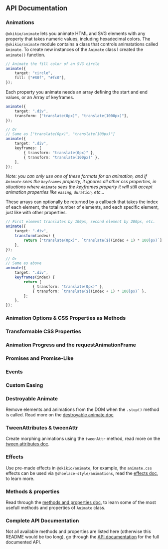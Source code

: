 
## API Documentation

### Animations

`@okikio/animate` lets you animate HTML and SVG elements with any property that takes numeric values, including hexadecimal colors.
The `@okikio/animate` module contains a class that controls animatations called `Animate`. To create new instances of the `Animate` class I created the `animate()` function.

```ts
// Animate the fill color of an SVG circle
animate({
    target: "circle",
    fill: ["#80f", "#fc0"],
});
```

Each property you animate needs an array defining the start and end values, or an Array of keyframes.

```ts
animate({
    target: ".div",
    transform: ["translate(0px)", "translate(1000px)"],
});

// Or
// Same as ["translate(0px)", "translate(100px)"]
animate({
    target: ".div",
    keyframes: [
        { transform: "translate(0px)" },
        { transform: "translate(100px)" },
    ],
});
```

*Note: you can only use one of these formats for an animation, and if `Animate` sees the `keyframes` property, it ignores all other css properties, in situations where `Animate` sees the keyframes property it will still accept animation properties like `easing`, `duration`, etc...*

These arrays can optionally be returned by a callback that takes the index of each element, the total number of elements, and each specific element, just like with other properties.

```ts
// First element translates by 100px, second element by 200px, etc.
animate({
    target: ".div",
    transform(index) {
        return ["translate(0px)", `translate(${(index + 1) * 100}px)`];
    },
});

// Or
// Same as above
animate({
    target: ".div",
    keyframes(index) {
        return [
            { transform: "translate(0px)" },
            { transform: `translate(${(index + 1) * 100}px)` },
        ];
    },
});
```

### Animation Options & CSS Properties as Methods

### Transformable CSS Properties


### Animation Progress and the requestAnimationFrame

### Promises and Promise-Like


### Events

### Custom Easing



### Destroyable Animate

Remove elements and animations from the DOM when the `.stop()` method is called. Read more on the [destroyable animate doc](./api/destroyable-animate.md)

### TweenAttributes & tweenAttr

Create morphing animations using the `tweenAttr` method, read more on the [tween attributes doc](./api/tween-attributes.md).

### Effects

Use pre-made effects in `@okikio/animate`, for example, the `animate.css` effects can be used via `@shoelace-style/animations`, read the [effects doc](./api/effects.md), to learn more.

### Methods & properties

Read through the [methods and properties doc](./api/methods-and-properties.md), to learn some of the most usefull methods and properties of `Animate` class.

### Complete API Documentation

Not all available methods and properties are listed here (otherwise this README would be too long), go through the [API documentation](https://okikio.github.io/native/api/modules/_okikio_animate.html) for the full documented API.